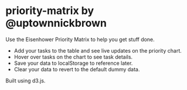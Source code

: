 priority-matrix
by @uptownnickbrown
===============

Use the Eisenhower Priority Matrix to help you get stuff done.

* Add your tasks to the table and see live updates on the priority chart.
* Hover over tasks on the chart to see task details.
* Save your data to localStorage to reference later.
* Clear your data to revert to the default dummy data.

Built using d3.js.

